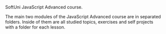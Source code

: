 SoftUni JavaScript Advanced course.

The main two modules of the JavaScript Advanced course are in separated folders. Inside of them are all studied topics, exercises and self projects with a folder for each lesson.
